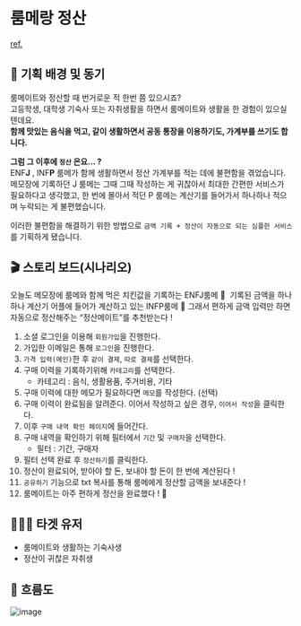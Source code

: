 # 룸메랑 정산

[ref.](https://www.notion.so/ref-fef797c60cdf41159c6a3cea9aa84dab)

## 🔎 기획 배경 및 동기

룸메이트와 정산할 때 번거로운 적 한번 쯤 있으시죠?  
고등학생, 대학생 기숙사 또는 자취생활을 하면서 룸메이트와 생활을 한 경험이 있으실텐데요.  
**함께 맛있는 음식을 먹고, 같이 생활하면서 공동 통장을 이용하기도, 가계부를 쓰기도 합니다.**

**그럼 그 이후에 `정산` 은요… ?**  
ENF**J** , INF**P** 룸메가 함께 생활하면서 정산 가계부를 적는 데에 불편함을 겪었습니다.
메모장에 기록하던 J 룸메는 그때 그때 작성하는 게 귀찮아서 최대한 간편한 서비스가 필요하다고 생각했고, 한 번에 몰아서 적던 P 룸메는 계산기를 들어가서 하나하나 적으며 누락되는 게 불편했습니다.

이러한 불편함을 해결하기 위한 방법으로 `금액 기록 + 정산이 자동으로 되는 심플한 서비스`를 기획하게 됐습니다.

## 🎬 스토리 보드(시나리오)

오늘도 메모장에 룸메와 함께 먹은 치킨값을 기록하는 ENFJ룸메 🥲 
기록된 금액을 하나하나 계산기 어플에 들어가 계산하고 있는 INFP룸메 🐧
그래서 편하게 금액 입력만 하면 자동으로 정산해주는 “정산메이트”를 추천받는다 !

1. 소셜 로그인을 이용해 `회원가입`을 진행한다.
2. 가입한 이메일은 통해 `로그인`을 진행한다.
3. `가격 입력(메인)`한 후 `같이 결제`, `따로 결제`를 선택한다.
4. 구매 이력을 기록하기위해 `카테고리`를 선택한다.
    - 카테고리 : 음식, 생활용품, 주거비용, 기타
5. 구매 이력에 대한 메모가 필요하다면 `메모`를 작성한다. (선택)
6. 구매 이력이 완료됨을 알려준다. 이어서 작성하고 싶은 경우, `이어서 작성`을 클릭한다.
7. 이후 `구매 내역 확인 페이지`에 들어간다.
8. 구매 내역을 확인하기 위해 필터에서 `기간` 및 `구매자`을 선택한다.
    - 필터 : 기간, 구매자
9. 필터 선택 완료 후 `정산하기`를 클릭한다.
10. 정산이 완료되어, 받아야 할 돈, 보내야 할 돈이 한 번에 계산된다 !
11. `공유하기` 기능으로 txt 복사를 통해 룸메에게 정산할 금액을 보내준다 !
12. 룸메이트는 아주 편하게 정산을 완료했다 ! 💸

## 🧑‍🤝‍🧑 타겟 유저

- 룸메이트와 생활하는 기숙사생
- 정산이 귀찮은 자취생

## 🧶 흐름도
![image](https://user-images.githubusercontent.com/81611808/194078259-6fccac56-8fee-44fb-ba45-5fe0768f85bf.png)

